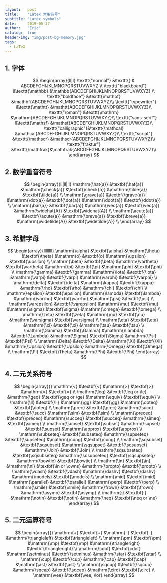 ```yaml
---
layout:   post
title:    "Latex 常用符号"
subtitle: "Latex symbols"
date:     2019-05-27
author:   "Eric"
catalog:  true
header-img: "img/post-bg-memory.jpg"
tags:
  - LaTeX
---
```


## 1. 字体
$$
\begin{array}{ll|l}
\texttt{"normal"}      &\texttt{}         & ABCDEFGHIJKLMNOPQRSTUVWXYZ \\ 
\texttt{"blackboard"}  &\texttt{\mathbb}  &\mathbb{ABCDEFGHIJKLMNOPQRSTUVWXYZ} \\ 
\texttt{"boldface"}    &\texttt{\mathbf}  &\mathbf{ABCDEFGHIJKLMNOPQRSTUVWXYZ}\\
\texttt{"typewriter"}  &\texttt{\mathtt}  &\mathtt{ABCDEFGHIJKLMNOPQRSTUVWXYZ}\\
\texttt{"roman"}       &\texttt{\mathrm}  &\mathrm{ABCDEFGHIJKLMNOPQRSTUVWXYZ}\\
\texttt{"sans-serif"}  &\texttt{\mathsf}  &\mathsf{ABCDEFGHIJKLMNOPQRSTUVWXYZ}\\
\texttt{"calligraphic"}&\texttt{\mathcal} &\mathcal{ABCDEFGHIJKLMNOPQRSTUVWXYZ}\\
\texttt{"script"}      &\texttt{\mathscr} &\mathscr{ABCDEFGHIJKLMNOPQRSTUVWXYZ}\\
\texttt{"fraktur"}     &\texttt{\mathfrak}&\mathfrak{ABCDEFGHIJKLMNOPQRSTUVWXYZ}\\
\end{array}
$$

## 2. 数学重音符号
$$
\begin{array}{ll|ll|ll}
\mathrm{\hat{a}} &\textbf{\hat{a}} 
&\mathrm{\check{a}} &\textbf{\check{a}} 
&\mathrm{\tilde{a}} &\textbf{\tilde{a}} \\ 
\mathrm{\grave{a}} &\textbf{\grave{a}} 
&\mathrm{\dot{a}} &\textbf{\dot{a}} 
&\mathrm{\ddot{a}} &\textbf{\ddot{a}} \\
\mathrm{\bar{a}} &\textbf{\bar{a}} 
&\mathrm{\vec{a}} &\textbf{\vec{a}} 
&\mathrm{\widehat{A}} &\textbf{\widehat{A}} \\
\mathrm{\acute{a}} &\textbf{\acute{a}} 
&\mathrm{\breve{a}} &\textbf{\breve{a}} 
&\mathrm{\widetilde{A}} &\textbf{\widetilde{A}} \\
\end{array}
$$

## 3. 希腊字母
$$
\begin{array}{llllllll}
\mathrm{\alpha} &\textbf{\alpha} 
&\mathrm{\theta} &\textbf{\theta} 
&\mathrm{o} &\textbf{o} 
&\mathrm{\upsilon} &\textbf{\upsilon} \\
\mathrm{\beta} &\textbf{\beta} 
&\mathrm{\vartheta} &\textbf{\vartheta} 
&\mathrm{\pi} &\textbf{\pi} 
&\mathrm{\phi} &\textbf{\phi} \\
\mathrm{\gamma} &\textbf{\gamma} 
&\mathrm{\iota} &\textbf{\iota} 
&\mathrm{\varpi} &\textbf{\varpi} 
&\mathrm{\varphi} &\textbf{\varphi} \\
\mathrm{\delta} &\textbf{\delta}
&\mathrm{\kappa} &\textbf{\kappa}
&\mathrm{\rho} &\textbf{\rho}
&\mathrm{\chi} &\textbf{\chi} \\
\mathrm{\epsilon} &\textbf{\epsilon}
&\mathrm{\lambda} &\textbf{\lambda}
&\mathrm{\varrho} &\textbf{\varrho}
&\mathrm{\psi} &\textbf{\psi} \\
\mathrm{\varepsilon} &\textbf{\varepsilon}
&\mathrm{\mu} &\textbf{\mu}
&\mathrm{\sigma} &\textbf{\sigma}
&\mathrm{\omega} &\textbf{\omega} \\
\mathrm{\zeta} &\textbf{\zeta}
&\mathrm{\nu} &\textbf{\nu}
&\mathrm{\varsigma} &\textbf{\varsigma} \\
\mathrm{\eta} &\textbf{\eta}
&\mathrm{\xi} &\textbf{\xi}
&\mathrm{\tau} &\textbf{\tau} \\
\mathrm{\Gamma} &\textbf{\Gamma}
&\mathrm{\Lambda} &\textbf{\Lambda}
&\mathrm{\Sigma} &\textbf{\Sigma}
&\mathrm{\Psi} &\textbf{\Psi} \\
\mathrm{\Delta} &\textbf{\Delta}
&\mathrm{\Xi} &\textbf{\Xi}
&\mathrm{\Upsilon} &\textbf{\Upsilon}
&\mathrm{\Omega} &\textbf{\Omega} \\
\mathrm{\Pi} &\textbf{\Theta}
&\mathrm{\Phi} &\textbf{\Phi}
\end{array}
$$

## 4. 二元关系符号
$$
\begin{array}{}
\mathrm{<} &\textbf{<}
&\mathrm{>} &\textbf{>}
&\mathrm{=} &\textbf{=} \\
\mathrm{\leq} &\textbf{\leq or \le}
&\mathrm{\geq} &\textbf{\geq or \ge}
&\mathrm{\equiv} &\textbf{\equiv} \\
\mathrm{\ll} &\textbf{\ll}
&\mathrm{\gg} &\textbf{\gg}
&\mathrm{\doteq} &\textbf{\doteq} \\
\mathrm{\prec} &\textbf{\prec}
&\mathrm{\succ} &\textbf{\succ}
&\mathrm{\sim} &\textbf{\sim} \\
\mathrm{\preceq} &\textbf{\preceq}
&\mathrm{\succeq} &\textbf{\succeq}
&\mathrm{\simeq} &\textbf{\simeq} \\
\mathrm{\subset} &\textbf{\subset}
&\mathrm{\supset} &\textbf{\supset}
&\mathrm{\approx} &\textbf{\approx} \\
\mathrm{\subseteq} &\textbf{\subseteq}
&\mathrm{\supseteq} &\textbf{\supseteq}
&\mathrm{\cong} &\textbf{\cong} \\
\mathrm{\sqsubset} &\textbf{\sqsubset}
&\mathrm{\sqsupset} &\textbf{\sqsupset}
&\mathrm{\Join} &\textbf{\Join} \\
\mathrm{\sqsubseteq} &\textbf{\sqsubseteq}
&\mathrm{\sqsupseteq} &\textbf{\sqsupseteq}
&\mathrm{\bowtie} &\textbf{\bowtie} \\
\mathrm{\in} &\textbf{\in}
&\mathrm{\ni} &\textbf{\in or \owns}
&\mathrm{\propto} &\textbf{\propto} \\
\mathrm{\vdash} &\textbf{\vdash}
&\mathrm{\dashv} &\textbf{\dashv}
&\mathrm{\models} &\textbf{\models} \\
\mathrm{\mid} &\textbf{\mid}
&\mathrm{\parallel} &\textbf{\parallel}
&\mathrm{\perp} &\textbf{\perp} \\
\mathrm{\smile} &\textbf{\smile}
&\mathrm{\frown} &\textbf{\frown}
&\mathrm{\asymp} &\textbf{\asymp} \\
\mathrm{:} &\textbf{:}
&\mathrm{\notin} &\textbf{\notin}
&\mathrm{\neq} &\textbf{\neq or \ne}
\end{array}
$$

## 5. 二元运算符号
$$
\begin{array}{}
\mathrm{+} &\textbf{+}
&\mathrm{-} &\textbf{-}
&\mathrm{\triangleleft} &\textbf{\triangleleft} \\
\mathrm{\pm} &\textbf{\pm}
&\mathrm{\mp} &\textbf{\mp}
&\mathrm{\triangleright} &\textbf{\triangleright} \\
\mathrm{\cdot} &\textbf{cdot}
&\mathrm{\setminus} &\textbf{\setminus}
&\mathrm{\star} &\textbf{\star} \\
\mathrm{\cup} &\textbf{\cup}
&\mathrm{\cap} &\textbf{\cap}
&\mathrm{\ast} &\textbf{\ast} \\
\mathrm{\sqcup} &\textbf{\sqcup}
&\mathrm{\sqcap} &\textbf{\sqcap}
&\mathrm{\circ} &\textbf{\circ} \\
\mathrm{\vee} &\textbf{\vee, \lor}
\end{array}
$$



